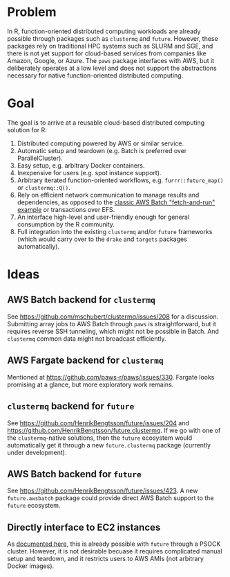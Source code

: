 # Problem

In R, function-oriented distributed computing workloads are already possible through packages such as `clustermq` and `future`. However, these packages rely on traditional HPC systems such as SLURM and SGE, and there is not yet support for cloud-based services from companies like Amazon, Google, or Azure. The `paws` package interfaces with AWS, but it deliberately operates at a low level and does not support the abstractions necessary for native function-oriented distributed computing.

# Goal

The goal is to arrive at a reusable cloud-based distributed computing solution for R:

1. Distributed computing powered by AWS or similar service.
1. Automatic setup and teardown (e.g. Batch is preferred over ParallelCluster).
1. Easy setup, e.g. arbitrary Docker containers.
1. Inexpensive for users (e.g. spot instance support).
1. Arbitrary iterated function-oriented workflows, e.g. `furrr::future_map()` or `clustermq::Q()`.
1. Rely on efficient network communication to manage results and dependencies, as opposed to the [classic AWS Batch "fetch-and-run" example](https://aws.amazon.com/blogs/compute/creating-a-simple-fetch-and-run-aws-batch-job/) or transactions over EFS.
1. An interface high-level and user-friendly enough for general consumption by the R community.
1. Full integration into the existing `clustermq` and/or `future` frameworks (which would carry over to the `drake` and `targets` packages automatically).

# Ideas

## AWS Batch backend for `clustermq`

See https://github.com/mschubert/clustermq/issues/208 for a discussion. Submitting array jobs to AWS Batch through `paws` is straightforward, but it requires reverse SSH tunneling, which might not be possible in Batch. And `clustermq` common data might not broadcast efficiently.

## AWS Fargate backend for `clustermq`

Mentioned at https://github.com/paws-r/paws/issues/330. Fargate looks promising at a glance, but more exploratory work remains.

## `clustermq` backend for `future`

See https://github.com/HenrikBengtsson/future/issues/204 and https://github.com/HenrikBengtsson/future.clustermq. If we go with one of the `clustermq`-native solutions, then the `future` ecosystem would automatically get it through a new  `future.clustermq` package (currently under development).

## AWS Batch backend for `future`

See https://github.com/HenrikBengtsson/future/issues/423. A new `future.awsbatch` package could provide direct AWS Batch support to the `future` ecosystem.

## Directly interface to EC2 instances

As [documented here](https://davisvaughan.github.io/furrr/articles/advanced-furrr-remote-connections.html), this is already possible with `future` through a PSOCK cluster. However, it is not desirable becuase it requires complicated manual setup and teardown, and it restricts users to AWS AMIs (not arbitrary Docker images). 
